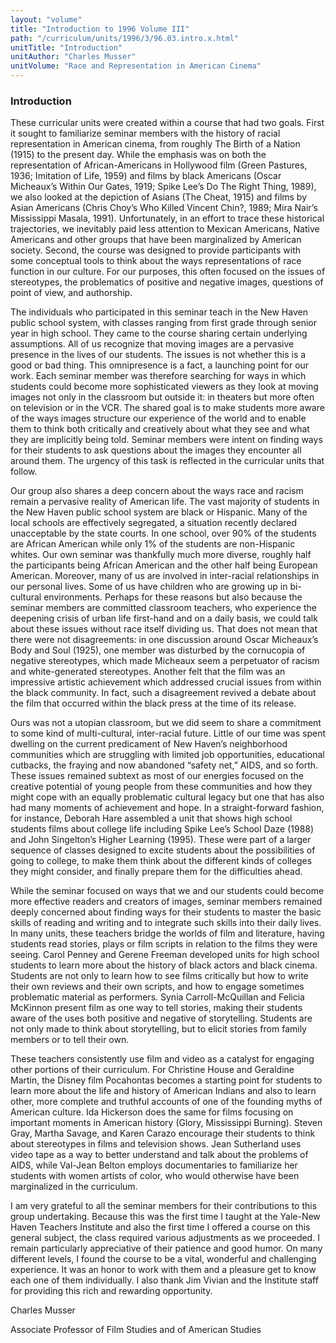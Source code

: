 ```yaml
---
layout: "volume"
title: "Introduction to 1996 Volume III"
path: "/curriculum/units/1996/3/96.03.intro.x.html"
unitTitle: "Introduction"
unitAuthor: "Charles Musser"
unitVolume: "Race and Representation in American Cinema"
---
```

<body>
<h3>
  Introduction
 </h3>
 These curricular units were created within a course that had two goals. First it sought to familiarize seminar members with the history of racial representation in American cinema, from roughly The Birth of a Nation (1915) to the present day. While the emphasis was on both the representation of African-Americans in Hollywood film (Green Pastures, 1936; Imitation of Life, 1959) and films by black Americans (Oscar Micheaux’s Within Our Gates, 1919; Spike Lee’s Do The Right Thing, 1989), we also looked at the depiction of Asians (The Cheat, 1915) and films by Asian Americans (Chris Choy’s Who Killed Vincent Chin?, 1989; Mira Nair’s Mississippi Masala, 1991). Unfortunately, in an effort to trace these historical trajectories, we inevitably paid less attention to Mexican Americans, Native Americans and other groups that have been marginalized by American society. Second, the course was designed to provide participants with some conceptual tools to think about the ways representations of race function in our culture. For our purposes, this often focused on the issues of stereotypes, the problematics of positive and negative images, questions of point of view, and authorship.
 <p>
  The individuals who participated in this seminar teach in the New Haven public school system, with classes ranging from first grade through senior year in high school. They came to the course sharing certain underlying assumptions. All of us recognize that moving images are a pervasive presence in the lives of our students. The issues is not whether this is a good or bad thing. This omnipresence is a fact, a launching point for our work. Each seminar member was therefore searching for ways in which students could become more sophisticated viewers as they look at moving images not only in the classroom but outside it: in theaters but more often on television or in the VCR. The shared goal is to make students more aware of the ways images structure our experience of the world and to enable them to think both critically and creatively about what they see and what they are implicitly being told. Seminar members were intent on finding ways for their students to ask questions about the images they encounter all around them. The urgency of this task is reflected in the curricular units that follow.
 </p>
 <p>
  Our group also shares a deep concern about the ways race and racism remain a pervasive reality of American life. The vast majority of students in the New Haven public school system are black or Hispanic. Many of the local schools are effectively segregated, a situation recently declared unacceptable by the state courts. In one school, over 90% of the students are African American while only 1% of the students are non-Hispanic whites. Our own seminar was thankfully much more diverse, roughly half the participants being African American and the other half being European American. Moreover, many of us are involved in inter-racial relationships in our personal lives. Some of us have children who are growing up in bi-cultural environments. Perhaps for these reasons but also because the seminar members are committed classroom teachers, who experience the deepening crisis of urban life first-hand and on a daily basis, we could talk about these issues without race itself dividing us. That does not mean that there were not disagreements: in one discussion around Oscar Micheaux’s Body and Soul (1925), one member was disturbed by the cornucopia of negative stereotypes, which made Micheaux seem a perpetuator of racism and white-generated stereotypes. Another felt that the film was an impressive artistic achievement which addressed crucial issues from within the black community. In fact, such a disagreement revived a debate about the film that occurred within the black press at the time of its release.
 </p>
 <p>
  Ours was not a utopian classroom, but we did seem to share a commitment to some kind of multi-cultural, inter-racial future. Little of our time was spent dwelling on the current predicament of New Haven’s neighborhood communities which are struggling with limited job opportunities, educational cutbacks, the fraying and now abandoned “safety net,” AIDS, and so forth. These issues remained subtext as most of our energies focused on the creative potential of young people from these communities and how they might cope with an equally problematic cultural legacy but one that has also had many moments of achievement and hope. In a straight-forward fashion, for instance, Deborah Hare assembled a unit that shows high school students films about college life including Spike Lee’s School Daze (1988) and John Singelton’s Higher Learning (1995). These were part of a larger sequence of classes designed to excite students about the possibilities of going to college, to make them think about the different kinds of colleges they might consider, and finally prepare them for the difficulties ahead.
 </p>
 <p>
  While the seminar focused on ways that we and our students could become more effective readers and creators of images, seminar members remained deeply concerned about finding ways for their students to master the basic skills of reading and writing and to integrate such skills into their daily lives. In many units, these teachers bridge the worlds of film and literature, having students read stories, plays or film scripts in relation to the films they were seeing. Carol Penney and Gerene Freeman developed units for high school students to learn more about the history of black actors and black cinema. Students are not only to learn how to see films critically but how to write their own reviews and their own scripts, and how to engage sometimes problematic material as performers. Synia Carroll-McQuillan and Felicia McKinnon present film as one way to tell stories, making their students aware of the uses both positive and negative of storytelling. Students are not only made to think about storytelling, but to elicit stories from family members or to tell their own.
 </p>
 <p>
  These teachers consistently use film and video as a catalyst for engaging other portions of their curriculum. For Christine House and Geraldine Martin, the Disney film Pocahontas becomes a starting point for students to learn more about the life and history of American Indians and also to learn other, more complete and truthful accounts of one of the founding myths of American culture. Ida Hickerson does the same for films focusing on important moments in American history (Glory, Mississippi Burning). Steven Gray, Martha Savage, and Karen Carazo encourage their students to think about stereotypes in films and television shows. Jean Sutherland uses video tape as a way to better understand and talk about the problems of AIDS, while Val-Jean Belton employs documentaries to familiarize her students with women artists of color, who would otherwise have been marginalized in the curriculum.
 </p>
 <p>
  I am very grateful to all the seminar members for their contributions to this group undertaking. Because this was the first time I taught at the Yale-New Haven Teachers Institute and also the first time I offered a course on this general subject, the class required various adjustments as we proceeded. I remain particularly appreciative of their patience and good humor. On many different levels, I found the course to be a vital, wonderful and challenging experience. It was an honor to work with them and a pleasure get to know each one of them individually. I also thank Jim Vivian and the Institute staff for providing this rich and rewarding opportunity.
 </p>
 <p>
  Charles Musser
 </p>
 <p>
  Associate Professor of Film Studies and of American Studies
 </p>

</body>